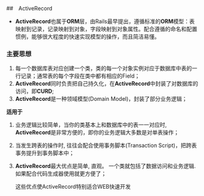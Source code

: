 ##　ActiveRecord

* **ActiveRecord**也属于**ORM**层，由Rails最早提出，遵循标准的**ORM**模型：表映射到记录，记录映射到对象，字段映射到对象属性。配合遵循的命名和配置惯例，能够很大程度的快速实现模型的操作，而且简洁易懂。

### 主要思想

1. 每一个数据库表对应创建一个类，类的每一个对象实例对应于数据库中表的一行记录；通常表的每个字段在类中都有相应的Field；
2. **ActiveRecord**同时负责把自己持久化，在**ActiveRecord**中封装了对数据库的访问，即**CURD**;
3. **ActiveRecord**是一种领域模型(Domain Model)，封装了部分业务逻辑；

**适用于**

1. 业务逻辑比较简单，当你的类基本上和数据库中的表一一对应时, **ActiveRecord**是非常方便的，即你的业务逻辑大多数是对单表操作；

2.  当发生跨表的操作时, 往往会配合使用事务脚本(Transaction Script)，把跨表事务提升到事务脚本中；

3. **ActiveRecord**最大优点是简单, 直观。 一个类就包括了数据访问和业务逻辑. 如果配合代码生成器使用就更方便了；

   这些优点使ActiveRecord特别适合WEB快速开发
